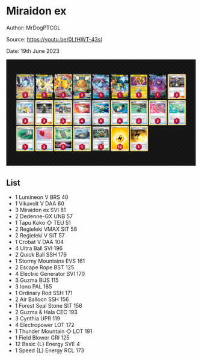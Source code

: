 # Miraidon ex

Author: MrDogPTCGL

Source: <https://youtu.be/0LfHWT-43sI>

Date: 19th June 2023

![decklist](../../images/PAL/Miraidon%20ex/5-%20Miraidon%20ex.png)

## List

* 1 Lumineon V BRS 40
* 1 Vikavolt V DAA 60
* 3 Miraidon ex SVI 81
* 2 Dedenne-GX UNB 57
* 1 Tapu Koko ◇ TEU 51
* 2 Regieleki VMAX SIT 58
* 2 Regieleki V SIT 57
* 1 Crobat V DAA 104
* 4 Ultra Ball SVI 196
* 2 Quick Ball SSH 179
* 1 Stormy Mountains EVS 161
* 2 Escape Rope BST 125
* 4 Electric Generator SVI 170
* 3 Guzma BUS 115
* 3 Iono PAL 185
* 1 Ordinary Rod SSH 171
* 2 Air Balloon SSH 156
* 1 Forest Seal Stone SIT 156
* 2 Guzma & Hala CEC 193
* 3 Cynthia UPR 119
* 4 Electropower LOT 172
* 1 Thunder Mountain ◇ LOT 191
* 1 Field Blower GRI 125
* 12 Basic {L} Energy SVE 4
* 1 Speed {L} Energy RCL 173
